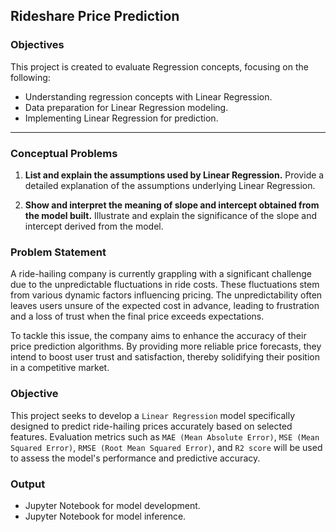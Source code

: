 ## Rideshare Price Prediction

### Objectives

This project is created to evaluate Regression concepts, focusing on the following:

- Understanding regression concepts with Linear Regression.
- Data preparation for Linear Regression modeling.
- Implementing Linear Regression for prediction.

---

### Conceptual Problems

1. **List and explain the assumptions used by Linear Regression.**
   Provide a detailed explanation of the assumptions underlying Linear Regression.

2. **Show and interpret the meaning of slope and intercept obtained from the model built.**
   Illustrate and explain the significance of the slope and intercept derived from the model.

### Problem Statement

A ride-hailing company is currently grappling with a significant challenge due to the unpredictable fluctuations in ride costs. These fluctuations stem from various dynamic factors influencing pricing. The unpredictability often leaves users unsure of the expected cost in advance, leading to frustration and a loss of trust when the final price exceeds expectations.

To tackle this issue, the company aims to enhance the accuracy of their price prediction algorithms. By providing more reliable price forecasts, they intend to boost user trust and satisfaction, thereby solidifying their position in a competitive market.

### Objective

This project seeks to develop a `Linear Regression` model specifically designed to predict ride-hailing prices accurately based on selected features. Evaluation metrics such as `MAE (Mean Absolute Error)`, `MSE (Mean Squared Error)`, `RMSE (Root Mean Squared Error)`, and `R2 score` will be used to assess the model's performance and predictive accuracy.

### Output

- Jupyter Notebook for model development.
- Jupyter Notebook for model inference.
